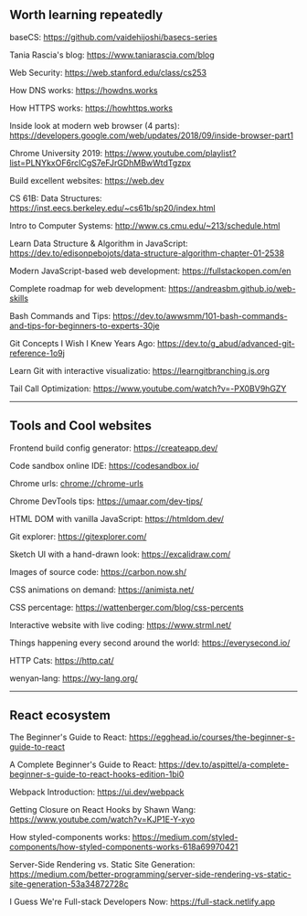 ## Worth learning repeatedly

baseCS: https://github.com/vaidehijoshi/basecs-series

Tania Rascia's blog: https://www.taniarascia.com/blog

Web Security: https://web.stanford.edu/class/cs253

How DNS works: https://howdns.works

How HTTPS works: https://howhttps.works

Inside look at modern web browser (4 parts): https://developers.google.com/web/updates/2018/09/inside-browser-part1

Chrome University 2019: https://www.youtube.com/playlist?list=PLNYkxOF6rcICgS7eFJrGDhMBwWtdTgzpx

Build excellent websites: https://web.dev

CS 61B: Data Structures: https://inst.eecs.berkeley.edu/~cs61b/sp20/index.html

Intro to Computer Systems: http://www.cs.cmu.edu/~213/schedule.html

Learn Data Structure & Algorithm in JavaScript: https://dev.to/edisonpebojots/data-structure-algorithm-chapter-01-2538

Modern JavaScript-based web development: https://fullstackopen.com/en

Complete roadmap for web development: https://andreasbm.github.io/web-skills

Bash Commands and Tips: https://dev.to/awwsmm/101-bash-commands-and-tips-for-beginners-to-experts-30je

Git Concepts I Wish I Knew Years Ago: https://dev.to/g_abud/advanced-git-reference-1o9j

Learn Git with interactive visualizatio: https://learngitbranching.js.org

Tail Call Optimization: https://www.youtube.com/watch?v=-PX0BV9hGZY

---

## Tools and Cool websites

Frontend build config generator: https://createapp.dev/

Code sandbox online IDE: https://codesandbox.io/

Chrome urls: [chrome://chrome-urls](chrome://chrome-urls/)

Chrome DevTools tips: https://umaar.com/dev-tips/

HTML DOM with vanilla JavaScript: https://htmldom.dev/

Git explorer: https://gitexplorer.com/

Sketch UI with a hand-drawn look: https://excalidraw.com/

Images of source code: https://carbon.now.sh/

CSS animations on demand: https://animista.net/

CSS percentage: https://wattenberger.com/blog/css-percents

Interactive website with live coding: https://www.strml.net/

Things happening every second around the world: https://everysecond.io/

HTTP Cats: https://http.cat/

wenyan‑lang: https://wy-lang.org/

---

## React ecosystem

The Beginner's Guide to React: https://egghead.io/courses/the-beginner-s-guide-to-react

A Complete Beginner's Guide to React: https://dev.to/aspittel/a-complete-beginner-s-guide-to-react-hooks-edition-1bi0

Webpack Introduction: https://ui.dev/webpack

Getting Closure on React Hooks by Shawn Wang: https://www.youtube.com/watch?v=KJP1E-Y-xyo

How styled-components works: https://medium.com/styled-components/how-styled-components-works-618a69970421

Server-Side Rendering vs. Static Site Generation: https://medium.com/better-programming/server-side-rendering-vs-static-site-generation-53a34872728c

I Guess We're Full-stack Developers Now: https://full-stack.netlify.app
